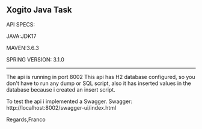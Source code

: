 Xogito Java Task
---------------------
API SPECS:

  JAVA:JDK17

  MAVEN:3.6.3

  SPRING VERSION: 3.1.0
  
----------------------------------------------------------

The api is running in port 8002
This api has H2 database configured, so you don't have to run any dump or SQL script,
also it has inserted values in the database because i created an insert script.


To test the api i implemented a Swagger.
Swagger: http://localhost:8002/swagger-ui/index.html

Regards,Franco
